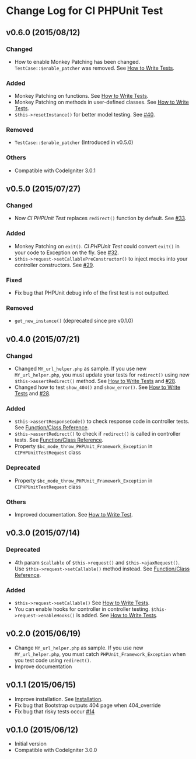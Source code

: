 # Change Log for CI PHPUnit Test

## v0.6.0 (2015/08/12)

### Changed

* How to enable Monkey Patching has been changed. `TestCase::$enable_patcher` was removed. See [How to Write Tests](https://github.com/kenjis/ci-phpunit-test/blob/v0.6.0/docs/HowToWriteTests.md#monkey-patching).

### Added

* Monkey Patching on functions. See [How to Write Tests](https://github.com/kenjis/ci-phpunit-test/blob/v0.6.0/docs/HowToWriteTests.md#patching-functions).
* Monkey Patching on methods in user-defined classes. See [How to Write Tests](https://github.com/kenjis/ci-phpunit-test/blob/v0.6.0/docs/HowToWriteTests.md#patching-methods-in-user-defined-classes).
* `$this->resetInstance()` for better model testing. See [#40](https://github.com/kenjis/ci-phpunit-test/pull/40).

### Removed

* `TestCase::$enable_patcher` (Introduced in v0.5.0)

### Others

* Compatible with CodeIgniter 3.0.1

## v0.5.0 (2015/07/27)

### Changed

* Now *CI PHPUnit Test* replaces `redirect()` function by default. See [#33](https://github.com/kenjis/ci-phpunit-test/pull/33).

### Added

* Monkey Patching on `exit()`. *CI PHPUnit Test* could convert `exit()` in your code to Exception on the fly. See [#32](https://github.com/kenjis/ci-phpunit-test/pull/32).
* `$this->request->setCallablePreConstructor()` to inject mocks into your controller constructors. See [#29](https://github.com/kenjis/ci-phpunit-test/pull/29).

### Fixed

* Fix bug that PHPUnit debug info of the first test is not outputted.

### Removed

* `get_new_instance()` (deprecated since pre v0.1.0)

## v0.4.0 (2015/07/21)

### Changed

* Changed `MY_url_helper.php` as sample. If you use new `MY_url_helper.php`, you must update your tests for `redirect()` using new `$this->assertRedirect()` method. See [How to Write Tests](https://github.com/kenjis/ci-phpunit-test/blob/v0.4.0/docs/HowToWriteTests.md#redirect) and [#28](https://github.com/kenjis/ci-phpunit-test/pull/28).
* Changed how to test `show_404()` and `show_error()`. See [How to Write Tests](https://github.com/kenjis/ci-phpunit-test/blob/v0.4.0/docs/HowToWriteTests.md#show_error-and-show_404) and [#28](https://github.com/kenjis/ci-phpunit-test/pull/28).

### Added

* `$this->assertResponseCode()` to check response code in controller tests. See [Function/Class Reference](https://github.com/kenjis/ci-phpunit-test/blob/v0.4.0/docs/FunctionAndClassReference.md#testcaseassertresponsecodecode).
* `$this->assertRedirect()` to check if `redirect()` is called in controller tests. See [Function/Class Reference](https://github.com/kenjis/ci-phpunit-test/blob/v0.4.0/docs/FunctionAndClassReference.md#testcaseassertredirecturi-code--null).
* Property `$bc_mode_throw_PHPUnit_Framework_Exception` in `CIPHPUnitTestRequest` class

### Deprecated

* Property `$bc_mode_throw_PHPUnit_Framework_Exception` in `CIPHPUnitTestRequest` class

### Others

* Improved documentation. See [How to Write Test](https://github.com/kenjis/ci-phpunit-test/blob/v0.4.0/docs/HowToWriteTests.md).

## v0.3.0 (2015/07/14)

### Deprecated

* 4th param `$callable` of `$this->request()` and  `$this->ajaxRequest()`. Use `$this->request->setCallable()` method instead. See [Function/Class Reference](https://github.com/kenjis/ci-phpunit-test/blob/v0.3.0/docs/FunctionAndClassReference.md#testcaserequestmethod-argv-params---callable--null).

### Added

* `$this->request->setCallable()` See [How to Write Tests](https://github.com/kenjis/ci-phpunit-test/blob/v0.3.0/docs/HowToWriteTests.md#request-and-use-mocks).
* You can enable hooks for controller in controller testing. `$this->request->enableHooks()` is added. See [How to Write Tests](https://github.com/kenjis/ci-phpunit-test/blob/v0.3.0/docs/HowToWriteTests.md#controller-with-hooks).

## v0.2.0 (2015/06/19)

* Change `MY_url_helper.php` as sample. If you use new `MY_url_helper.php`, you must catch `PHPUnit_Framework_Exception` when you test code using `redirect()`.
* Improve documentation

## v0.1.1 (2015/06/15)

* Improve installation. See [Installation](https://github.com/kenjis/ci-phpunit-test#installation).
* Fix bug that Bootstrap outputs 404 page when 404_override
* Fix bug that risky tests occur [#14](https://github.com/kenjis/ci-phpunit-test/issues/14)

## v0.1.0 (2015/06/12)

* Initial version
* Compatible with CodeIgniter 3.0.0
